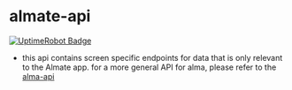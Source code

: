 # almate-api
<a href="https://stats.uptimerobot.com/0HCIzTy1EG">
  <img src="https://img.shields.io/uptimerobot/status/m797812954-379b9dcf1f052bb431a84020" alt="UptimeRobot Badge">
</a>

- this api contains screen specific endpoints for data that is only relevant to the Almate app. for a more general API for alma, please refer to the [alma-api](https://github.com/smattsil/alma-api)

